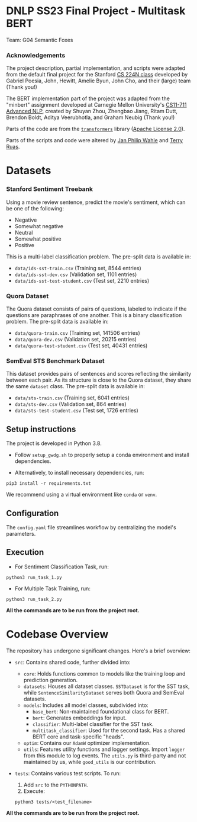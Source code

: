 # DNLP SS23 Final Project - Multitask BERT
Team: G04	Semantic Foxes

### Acknowledgements

The project description, partial implementation, and scripts were adapted from the default final project for the Stanford [CS 224N class](https://web.stanford.edu/class/cs224n/) developed by Gabriel Poesia, John, Hewitt, Amelie Byun, John Cho, and their (large) team (Thank you!) 

The BERT implementation part of the project was adapted from the "minbert" assignment developed at Carnegie Mellon University's [CS11-711 Advanced NLP](http://phontron.com/class/anlp2021/index.html),
created by Shuyan Zhou, Zhengbao Jiang, Ritam Dutt, Brendon Boldt, Aditya Veerubhotla, and Graham Neubig  (Thank you!)

Parts of the code are from the [`transformers`](https://github.com/huggingface/transformers) library ([Apache License 2.0](./LICENSE)).

Parts of the scripts and code were altered by [Jan Philip Wahle](https://jpwahle.com/) and [Terry Ruas](https://terryruas.com/).

# Datasets

### Stanford Sentiment Treebank

Using a movie review sentence, predict the movie's sentiment, which can be one of the following:
- Negative
- Somewhat negative
- Neutral
- Somewhat positive
- Positive

This is a multi-label classification problem. The pre-split data is available in:
- `data/ids-sst-train.csv` (Training set, 8544 entries)
- `data/ids-sst-dev.csv` (Validation set, 1101 entries)
- `data/ids-sst-test-student.csv` (Test set, 2210 entries)

### Quora Dataset
The Quora dataset consists of pairs of questions, labeled to indicate if the questions are paraphrases of one another. This is a binary classification problem. The pre-split data is available in:
- `data/quora-train.csv` (Training set, 141506 entries)
- `data/quora-dev.csv` (Validation set, 20215 entries)
- `data/quora-test-student.csv` (Test set, 40431 entries)

### SemEval STS Benchmark Dataset
This dataset provides pairs of sentences and scores reflecting the similarity between each pair. As its structure is close to the Quora dataset, they share the same `dataset` class. The pre-split data is available in:
- `data/sts-train.csv` (Training set, 6041 entries)
- `data/sts-dev.csv` (Validation set, 864 entries)
- `data/sts-test-student.csv` (Test set, 1726 entries)

## Setup instructions
The project is developed in Python 3.8. 

* Follow `setup_gwdg.sh` to properly setup a conda environment and install dependencies.

* Alternatively, to install necessary dependencies, run:
```
pip3 install -r requirements.txt
```
We recommend using a virtual environment like `conda` or `venv`.

## Configuration
The `config.yaml` file streamlines workflow by centralizing the model's parameters.

## Execution
- For Sentiment Classification Task, run:
```
python3 run_task_1.py
```

- For Multiple Task Training, run:
```
python3 run_task_2.py
```

**All the commands are to be run from the project root.**

# Codebase Overview

The repository has undergone significant changes. Here's a brief overview:

- `src`: Contains shared code, further divided into:
  - `core`: Holds functions common to models like the training loop and prediction generation.
  - `datasets`: Houses all dataset classes. `SSTDataset` is for the SST task, while `SentenceSimilarityDataset` serves both Quora and SemEval datasets.
  - `models`: Includes all model classes, subdivided into:
    - `base_bert`: Non-maintained foundational class for BERT.
    - `bert`: Generates embeddings for input.
    - `classifier`: Multi-label classifier for the SST task.
    - `multitask_classifier`: Used for the second task. Has a shared BERT core and task-specific "heads".
  - `optim`: Contains our `AdamW` optimizer implementation.
  - `utils`: Features utility functions and logger settings. Import `logger` from this module to log events. The `utils.py` is third-party and not maintained by us, while `good_utils` is our contribution.
  
- `tests`: Contains various test scripts. To run:
  1. Add `src` to the `PYTHONPATH`.
  2. Execute:
    ```
    python3 tests/<test_filename>
    ```
**All the commands are to be run from the project root.**
